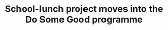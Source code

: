 ---
title: School-lunch project moves into the Do Some Good programme
timelineDate: November 2017
order: 4
---